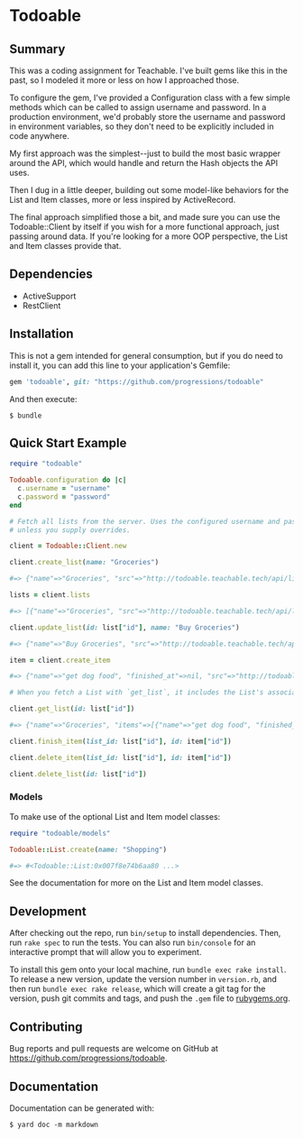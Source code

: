 # Todoable

## Summary

This was a coding assignment for Teachable. I've built gems like this in the
past, so I modeled it more or less on how I approached those.

To configure the gem, I've provided a Configuration class with a few simple
methods which can be called to assign username and password. In a
production environment, we'd probably store the username and password in
environment variables, so they don't need to be explicitly included in
code anywhere.

My first approach was the simplest--just to build the most basic wrapper around
the API, which would handle and return the Hash objects the API uses.

Then I dug in a little deeper, building out some model-like behaviors for the
List and Item classes, more or less inspired by ActiveRecord.

The final approach simplified those a bit, and made sure you can use the
Todoable::Client by itself if you wish for a more functional approach,
just passing around data. If you're looking for a more OOP perspective, the
List and Item classes provide that.

## Dependencies

- ActiveSupport
- RestClient

## Installation

This is not a gem intended for general consumption, but if you do need to
install it, you can add this line to your application's Gemfile:

```ruby
gem 'todoable', git: "https://github.com/progressions/todoable"
```

And then execute:

    $ bundle

## Quick Start Example

```ruby
require "todoable"

Todoable.configuration do |c|
  c.username = "username"
  c.password = "password"
end

# Fetch all lists from the server. Uses the configured username and password
# unless you supply overrides.

client = Todoable::Client.new

client.create_list(name: "Groceries")

#=> {"name"=>"Groceries", "src"=>"http://todoable.teachable.tech/api/lists/...", "id"=>"..."}

lists = client.lists

#=> [{"name"=>"Groceries", "src"=>"http://todoable.teachable.tech/api/lists/...", "id"=>"..."}, {"name"=>"Death List", "src"=>"http://todoable.teachable.tech/api/lists/...", "id"=>"..."}, {"name"=>"Shopping", "src"=>"http://todoable.teachable.tech/api/lists/...", "id"=>"..."}, {"name"=>"Birthday List", "src"=>"http://todoable.teachable.tech/api/lists/...", "id"=>"..."}]

client.update_list(id: list["id"], name: "Buy Groceries")

#=> {"name"=>"Buy Groceries", "src"=>"http://todoable.teachable.tech/api/lists/...", "id"=>"..."}

item = client.create_item

#=> {"name"=>"get dog food", "finished_at"=>nil, "src"=>"http://todoable.teachable.tech/api/lists/98b2510c-0eb7-4316-bfef-d38c762b1ffb/items/bcf6443f-7231-4064-a607-667369792a77", "id"=>"bcf6443f-7231-4064-a607-667369792a77", "list_id"=>"98b2510c-0eb7-4316-bfef-d38c762b1ffb"}

# When you fetch a List with `get_list`, it includes the List's associated Items.

client.get_list(id: list["id"])

#=> {"name"=>"Groceries", "items"=>[{"name"=>"get dog food", "finished_at"=>nil, "src"=>"http://todoable.teachable.tech/api/lists/.../items/...", "id"=>"..."}], "id"=>"..."}

client.finish_item(list_id: list["id"], id: item["id"])

client.delete_item(list_id: list["id"], id: item["id"])

client.delete_list(id: list["id"])

```

### Models

To make use of the optional List and Item model classes:

```ruby
require "todoable/models"

Todoable::List.create(name: "Shopping")

#=> #<Todoable::List:0x007f8e74b6aa80 ...>

```

See the documentation for more on the List and Item model classes.

## Development

After checking out the repo, run `bin/setup` to install dependencies. Then, run `rake spec` to run the tests. You can also run `bin/console` for an interactive prompt that will allow you to experiment.

To install this gem onto your local machine, run `bundle exec rake install`. To release a new version, update the version number in `version.rb`, and then run `bundle exec rake release`, which will create a git tag for the version, push git commits and tags, and push the `.gem` file to [rubygems.org](https://rubygems.org).

## Contributing

Bug reports and pull requests are welcome on GitHub at https://github.com/progressions/todoable.

## Documentation

Documentation can be generated with:

    $ yard doc -m markdown

